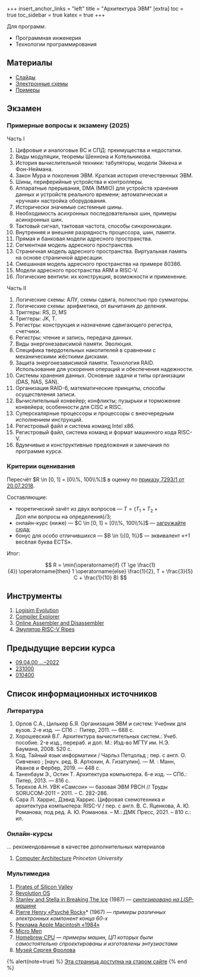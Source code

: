 +++
insert_anchor_links = "left"
title = "Архитектура ЭВМ"
[extra]
toc = true
toc_sidebar = true
katex = true
+++

Для программ:
- Программная инженерия
- Технологии программирования

## Материалы

- [Слайды](https://github.com/dluciv/Computer_Architecture-SPbU-CB.5080/tree/main/slides)
- [Электронные схемы](https://github.com/dluciv/Computer_Architecture-SPbU-CB.5080/tree/main/circuits)
- [Примеры](https://github.com/dluciv/Computer_Architecture-SPbU-CB.5080/tree/main/examples)

<!--
- [Чатик VK Teams](https://myteam.mail.ru/profile/AoLJ35xESHCRJgy_pg0)
- [Табличка с успехами](https://disk.yandex.ru/i/E0ZKv8xnE_3yRg)
-->

## Экзамен

### Примерные вопросы к экзамену (2025)

Часть I

1.  Цифровые и аналоговые ВС и СПД: преимущества и недостатки.
2.  Виды модуляции, теоремы Шеннона и Котельникова.
3.  История вычислительной техники: табуляторы, модели Эйкена и
    Фон-Неймана.
4.  Закон Мура и поколения ЭВМ. Краткая история отечественных ЭВМ.
5.  Шины, периферийные устройства и контроллеры.
6.  Аппаратные прерывания, DMA (MMIO) для устройств хранения данных и
    устройств реального времени; автоматическая и «ручная» настройка
    оборудования.
7.  Исторически значимые системные шины.
8.  Необходимость асихронных последовательных шин, примеры асинхронных
    шин.
9.  Тактовый сигнал, тактовая частота, способы синхронизации.
10. Внутренняя и внешняя разрядность процессора, шин, памяти.
11. Прямая и банковая модели адресного пространства.
12. Сегментная модель адресного пространства.
13. Страничная модель адресного пространства. Виртуальная память на
    основе страничной адресации.
14. Cмешанная модель адресного пространства на примере 80386.
15. Модели адресного пространства ARM и RISC-V.
16. Логические вентили: их конструкция, возможности и применение.

Часть II

1.  Логические схемы: АЛУ, схемы сдвига, полностью про сумматоры.
2.  Логические схемы: арифметика, от вычитания до деления.
3.  Триггеры: RS, D, MS
4.  Триггеры: JK, T.
5.  Регистры: конструкция и назначение сдвигающего регистра, счетчики.
6.  Регистры: чтение и запись, передача данных.
7.  Виды энергонезависимой памяти. Эволюция.
8.  Специфика твердотельных накопителей в сравнении с механическими
    жёсткими дисками.
9.  Защита энергонезависимой памяти. Технология RAID. Использование для
    ускорения операций и обеспечения надежности.
10. Системы хранения данных. Основные задачи и типы организации (DAS,
    NAS, SAN).
11. Организация RAID-6, математические принципы, способы осуществления
    записи.
12. Вычислительный конвейер; конфликты; пузырьки и торможение конвейера;
    особенности для CISC и RISC.
13. Суперскалярные процессоры и процессоры с внеочередным исполнением
    инструкций.
14. Регистровый файл и система команд Intel x86.
15. Регистровый файл, система команд и формат машинного кода RISC-V.
16. Вдумчивые и конструктивные предложения и замечания по программе
    курса.

### Критерии оценивания

Пересчёт $R \in [0, 1] = [0\\%, 100\\%]$ в оценку по [приказу 7293/1 от 20.07.2018](https://spbu.ru/openuniversity/documents/o-primenenii-sistemy-ocenivaniya-v-sootvetstvii-s-trebovaniyami-ects).

Составляющие:

* теоретический зачёт из двух вопросов — $T=(T_1+T_2+\mathrm{Доп~или~вопросы~на~определения})/3$;
* онлайн-курс (ниже) — $C \in [0, 1] = [0\\%, 100\\%]$ — [загружайте сюда](https://hwproj.ru/courses/50043);
* бонус для особо отличившихся — $B \in \\{0, 1\\}$ — эквивалент «+1 весёлая буква ECTS».

Итог:

$$ R = \min(\operatorname{if} (T \ge \frac{1}{4}) \operatorname{then} 1 \operatorname{else} \frac{1}{2}, T + \frac{3}{5} C + \frac{1}{10} B) $$

## Инструменты

1.  [Logisim Evolution](https://github.com/reds-heig/logisim-evolution)
2.  [Compiler Explorer](https://godbolt.org/)
3.  [Online Assembler and Disassembler](http://shell-storm.org/online/Online-Assembler-and-Disassembler/)
4.  [Эмулятор RISC-V Ripes](http://ripes.me/Ripes/)

## Предыдущие версии курса

- [09.04.00 \...–2022](https://sites.google.com/view/edu2018-dluciv-name/archive/2021-2022/2021-22-архитектура-вычислительных-систем?authuser=0)
- [231000](https://sites.google.com/view/edu2018-dluciv-name/archive/before/архитектура-вычислительных-систем-231000б?authuser=0)
- [010400](https://sites.google.com/view/edu2018-dluciv-name/archive/before/architecture-cs220-010400?authuser=0)

## Список информационных источников

### Литература

1.  Орлов С.А., Цилькер Б.Я. Организация ЭВМ и систем: Учебник для
    вузов. 2-е изд. — СПб .:  Питер, 2011. — 688 с.
2.  Хорошевский В.Г. Архитектура вычислительных систем.: Учеб.
    пособие. 2-e изд., перераб. и доп. M.: Изд-во МГТУ им. H.Э.
    Баумана, 2008. 520 c.
3.  Код. Тайный язык информатики / Чарльз Петцольд ; пер. с англ. О. Сивченко ; [науч.
    ред. В. Артюхин, А. Гизатулин]. — М. : Манн, Иванов и Фербер, 2019. — 448 с.
4.  Таненбаум Э., Остин Т. Архитектура компьютера. 6-е изд. — СПб.:
    Питер, 2013. — 816 с.
5.  Терехов А.Н. УВК «Самсон» — базовая ЭВМ РВСН // Труды
    SORUCOM-2011 – 2011. – С. 282-286.
6.  Сара Л. Харрис, Дэвид Харрис. Цифровая схемотехника и архитектура
    компьютера: RISC-V / пер. с англ. В. С. Яценкова, А. Ю. Романова;
    под ред. А. Ю. Романова. – М.: ДМК Пресс, 2021. – 810 с.: ил.

### Онлайн-курсы

... рекомендованные в качестве дополнительных материалов

1.  [Computer Architecture](https://en.coursera.org/learn/comparch) *Princeton University*

### Мультимедиа

1.  [Pirates of Silicon Valley](http://en.wikipedia.org/wiki/Pirates_of_the_Silicon_Valley)
2.  [Revolution OS](http://en.wikipedia.org/wiki/Revolution_os)
3.  [Stanley and Stella in Breaking The Ice](https://youtu.be/3bTqWsVqyzE) (1987)
    — *[синтезировано на LISP-машине](http://en.wikipedia.org/wiki/Stanley_and_Stella_in:_Breaking_the_Ice)*
4.  [Pierre Henry «Psyché Rock»](http://www.youtube.com/watch?v=AOqfWj0HqNE&feature=related)* (1967)
    — *примеры различных электронных компонент конца 60-х*
5.  [Реклама Apple Macintosh «1984»](http://www.youtube.com/watch?v=OYecfV3ubP8)
6.  [Micro Men](http://en.wikipedia.org/wiki/Micro_Men)
7.  [Homebrew CPU](http://www.homebrewcpu.com/) — *примеры машин,
    ЦП которых были самостоятельно спроектированы и изготовлены
    энтузиастами*
8.  [Музей Сергея Фролова](http://www.leningrad.su/museum/)


{% alert(note=true) %}
[Эта страница доступна на старом сайте](https://sites.google.com/view/edu2018-dluciv-name/Home/architecture)
{% end %}
